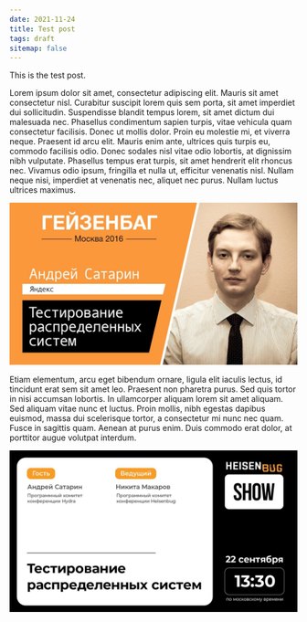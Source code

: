 ```yaml
---
date: 2021-11-24
title: Test post
tags: draft
sitemap: false
---
```


This is the test post.

Lorem ipsum dolor sit amet, consectetur adipiscing elit. Mauris sit amet consectetur nisl. Curabitur suscipit lorem quis
sem porta, sit amet imperdiet dui sollicitudin. Suspendisse blandit tempus lorem, sit amet dictum dui malesuada nec.
Phasellus condimentum sapien turpis, vitae vehicula quam consectetur facilisis. Donec ut mollis dolor. Proin eu molestie
mi, et viverra neque. Praesent id arcu elit. Mauris enim ante, ultrices quis turpis eu, commodo facilisis odio. Donec
sodales nisl vitae odio lobortis, at dignissim nibh vulputate. Phasellus tempus erat turpis, sit amet hendrerit elit
rhoncus nec. Vivamus odio ipsum, fringilla et nulla ut, efficitur venenatis nisl. Nullam neque nisi, imperdiet at
venenatis nec, aliquet nec purus. Nullam luctus ultrices maximus.

![Test iamge](/assets/thumbnails/2016-testing-distributed-systems.jpg)

Etiam elementum, arcu eget bibendum ornare, ligula elit iaculis lectus, id tincidunt erat sem sit amet leo. Praesent non
pharetra purus. Sed quis tortor in nisi accumsan lobortis. In ullamcorper aliquam lorem sit amet aliquam. Sed aliquam
vitae nunc et luctus. Proin mollis, nibh egestas dapibus euismod, massa dui scelerisque tortor, a consectetur mi nunc
nec quam. Fusce in sagittis quam. Aenean at purus enim. Duis commodo erat dolor, at porttitor augue volutpat interdum.

![Second Test iamge](/assets/thumbnails/2020-09-heisenbug-show.jpg)
